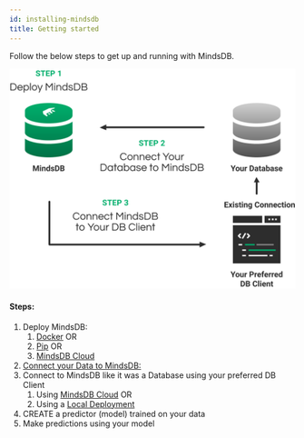 ```yaml
---
id: installing-mindsdb
title: Getting started
---
```


Follow the below steps to get up and running with MindsDB.

![Getting Started Image](assets/getting-started.png)
#### Steps:

1.  Deploy MindsDB: 
    1.  [Docker](/deployment/docker) OR
    2.  [Pip](/deployment/pypi) OR
    3.  [MindsDB Cloud](/deployment/cloud)
2. [Connect your Data to MindsDB:](/connect)
3. Connect to MindsDB like it was a Database using your preferred DB Client
    1. Using [MindsDB Cloud](/sql/connect/cloud) OR
    2. Using a [Local Deployment](/sql/connect/local)
4. CREATE a predictor (model) trained on your data
5. Make predictions using your model

 
